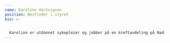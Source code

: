 ```yaml
---
name: Karoline Hartvigsen
position: Nestleder i styret
bio: >-
  

  Karoline er utdannet sykepleier og jobber på en kreftavdeling på Radiumhospitalet i Oslo. Før bachelorstudiene gikk hun et årsstudium i interkulturell forståelse i Bergen, og i den forbindelse reiste hun til Bolivia for å gjøre et feltarbeid på et barnehjem med fokus på barnas livskvalitet. Karoline har alltid hatt et stort engasjement for bistandsarbeid og har blant annet jobbet frivillig som sykepleier på et offentlig sykehus på Madagaskar.  Hun er nå nestleder styret til MMF og har ansvar for å koordinere arbeidet som gjøres fra Norge.
---
```

